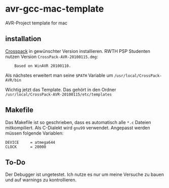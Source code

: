 avr-gcc-mac-template
====================

AVR-Project template for mac

installation
------------

[Crosspack](http://www.obdev.at/products/crosspack) in gewünschter Version installieren.
RWTH PSP Studenten nutzen Version `CrossPack-AVR-20100115.dmg`: 
```
	Based on WinAVR 20100110.
```

Als nächstes erweitert man seine `$PATH` Variable um `/usr/local/CrossPack-AVR/bin`

Wichtig jetzt das Template. Das gehört in den Ordner `/usr/local/CrossPack-AVR-20100115/etc/templates`

Makefile
--------
Das Makefile ist so geschrieben, dass es automatisch alle `*.c` Dateien mitkompiliert. Als C-Dialekt wird `gnu99` verwendet.
Angepasst werden müssen folgende Variablen:
```
DEVICE     = atmega644 
CLOCK      = 20000
```

To-Do
-----

Der Debugger ist ungetestet. Ich nutze es nur um meine Versuche zu bauen und auf warnings zu kontrollieren.
